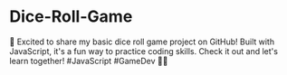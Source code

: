 # Dice-Roll-Game
🎲 Excited to share my basic dice roll game project on GitHub! Built with JavaScript, it's a fun way to practice coding skills. Check it out and let's learn together! #JavaScript #GameDev 🚀🎲
